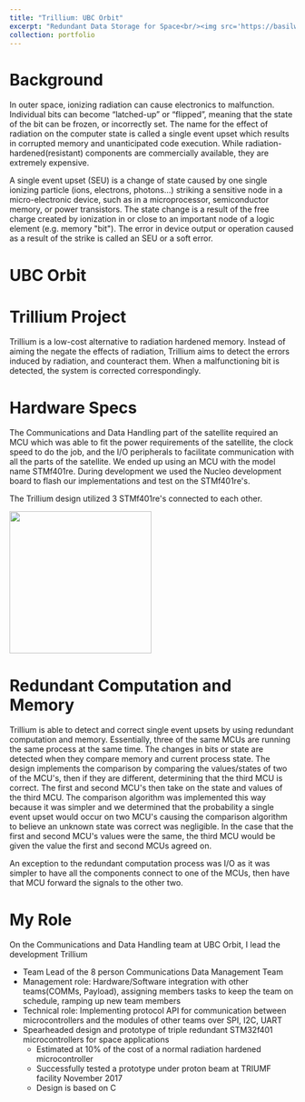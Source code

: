 ```yaml
---
title: "Trillium: UBC Orbit"
excerpt: "Redundant Data Storage for Space<br/><img src='https://basilwong.github.io/files/logos/ubc-orbit.png' width='200'>"
collection: portfolio
---
```


# Background

In outer space, ionizing radiation can cause electronics to malfunction. Individual bits can become “latched-up” or “flipped”, meaning that the state of the bit can be frozen, or incorrectly set. The name for the effect of radiation on the computer state is called a single event upset which results in corrupted memory and unanticipated code execution. While radiation-hardened(resistant) components are commercially available, they are extremely expensive.

A single event upset (SEU) is a change of state caused by one single ionizing particle (ions, electrons, photons...) striking a sensitive node in a micro-electronic device, such as in a microprocessor, semiconductor memory, or power transistors. The state change is a result of the free charge created by ionization in or close to an important node of a logic element (e.g. memory "bit"). The error in device output or operation caused as a result of the strike is called an SEU or a soft error.

# UBC Orbit



# Trillium Project

Trillium is a low-cost alternative to radiation hardened memory. Instead of aiming the negate the effects of radiation, Trillium aims to detect the errors induced by radiation, and counteract them. When a malfunctioning bit is detected, the system is corrected correspondingly.

# Hardware Specs

The Communications and Data Handling part of the satellite required an MCU which was able to fit the power requirements of the satellite, the clock speed to do the job, and the I/O peripherals to facilitate communication with all the parts of the satellite. We ended up using an MCU with the model name STMf401re. During development we used the Nucleo development board to flash our implementations and test on the STMf401re's.

The Trillium design utilized 3 STMf401re's connected to each other.

<img src="https://basilwong.github.io/files/small-steps/open.jpg" width='250'>

# Redundant Computation and Memory

Trillium is able to detect and correct single event upsets by using redundant computation and memory. Essentially, three of the same MCUs are running the same process at the same time. The changes in bits or state are detected when they compare memory and current process state.
The design implements the comparison by comparing the values/states of two of the MCU's, then if they are different, determining that the third MCU is correct. The first and second MCU's then take on the state and values of the third MCU. The comparison algorithm was implemented this way because it was simpler and we determined that the probability a single event upset would occur on two MCU's causing the comparison algorithm to believe an unknown state was correct was negligible. In the case that the first and second MCU's values were the same, the third MCU would be given the value the first and second MCUs agreed on.

An exception to the redundant computation process was I/O as it was simpler to have all the components connect to one of the MCUs, then have that MCU forward the signals to the other two.

# My Role

On the Communications and Data Handling team at UBC Orbit, I lead the development Trillium
  * Team Lead of the 8 person Communications Data Management Team
  * Management role: Hardware/Software integration with other teams(COMMs, Payload), assigning members tasks to keep the team on schedule, ramping up new team members
  * Technical role:  Implementing protocol API for communication between microcontrollers and the modules of other teams over SPI, I2C, UART
  * Spearheaded design and prototype of triple redundant STM32f401 microcontrollers for space applications
    * Estimated at 10% of the cost of a normal radiation hardened microcontroller
	* Successfully tested a prototype under proton beam at TRIUMF facility November 2017
	* Design is based on C
